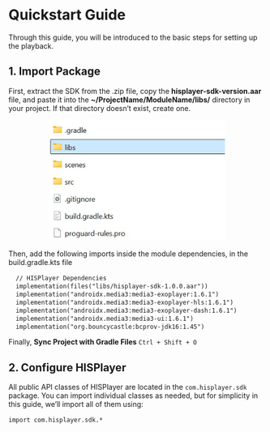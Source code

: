 # Quickstart Guide
Through this guide, you will be introduced to the basic steps for setting up the playback.

## 1. Import Package
First, extract the SDK from the .zip file, copy the **hisplayer-sdk-version.aar** file, and paste it into the **~/ProjectName/ModuleName/libs/** directory in your project. If that directory doesn’t exist, create one.

<p align="center">
<img src="./images/libs-folder.jpg" style="width: 350px; height: auto;">
</p>

Then, add the following imports inside the module dependencies, in the build.gradle.kts file

```
  // HISPlayer Dependencies
  implementation(files("libs/hisplayer-sdk-1.0.0.aar"))
  implementation("androidx.media3:media3-exoplayer:1.6.1")
  implementation("androidx.media3:media3-exoplayer-hls:1.6.1")
  implementation("androidx.media3:media3-exoplayer-dash:1.6.1")
  implementation("androidx.media3:media3-ui:1.6.1")
  implementation("org.bouncycastle:bcprov-jdk16:1.45")
```

Finally, **Sync Project with Gradle Files** `Ctrl + Shift + O`

## 2. Configure HISPlayer
All public API classes of HISPlayer are located in the `com.hisplayer.sdk` package.
You can import individual classes as needed, but for simplicity in this guide, we’ll import all of them using:
```
import com.hisplayer.sdk.*
```



